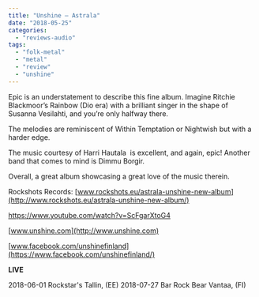 ```yaml
---
title: "Unshine – Astrala"
date: "2018-05-25"
categories: 
  - "reviews-audio"
tags: 
  - "folk-metal"
  - "metal"
  - "review"
  - "unshine"
---
```


Epic is an understatement to describe this fine album. Imagine Ritchie Blackmoor’s Rainbow (Dio era) with a brilliant singer in the shape of Susanna Vesilahti, and you’re only halfway there.

The melodies are reminiscent of Within Temptation or Nightwish but with a harder edge.

The music courtesy of Harri Hautala  is excellent, and again, epic! Another band that comes to mind is Dimmu Borgir.

Overall, a great album showcasing a great love of the music therein.

Rockshots Records: [www.rockshots.eu/astrala-unshine-new-album](http://www.rockshots.eu/astrala-unshine-new-album/)

https://www.youtube.com/watch?v=ScFgarXtoG4

[www.unshine.com](http://www.unshine.com)

[www.facebook.com/unshinefinland](https://www.facebook.com/unshinefinland/)

**LIVE**

2018-06-01 Rockstar's Tallin, (EE) 2018-07-27 Bar Rock Bear Vantaa, (FI)

